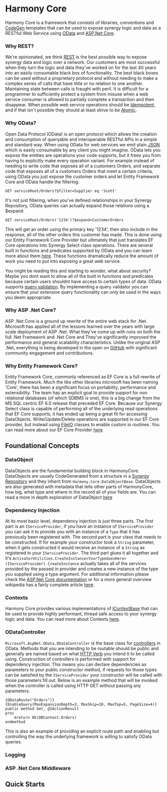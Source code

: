 # Harmony Core
Harmony Core is a framework that consists of libraries, conventions and [CodeGen](https://github.com/SteveIves/CodeGen) templates that can be used to expose synergy logic and data as a RESTful Web Service using [OData](http://www.odata.org/) and [ASP.Net Core](https://docs.microsoft.com/en-us/aspnet/core/).

### Why REST?
We're opinionated, we think [REST](https://en.wikipedia.org/wiki/Representational_state_transfer) is the best possible way to expose synergy data and logic over a network. Our customers are most successful when they turn the logic and data they've worked on for the last 40 years into an easily consumable black box of functionality. The best black boxes can be used without a proprietary protocol and without needing to make a complex series of calls that have little or no relation to one another. Maintaining state between calls is fraught with peril. It is difficult for a programmer to sufficiently protect a system from misuse when a web service consumer is allowed to partially complete a transaction and then disappear. When possible web service operations should be [Idempotent](https://en.wikipedia.org/wiki/Idempotence), and if that isn't possible they should at least strive to be [Atomic](https://en.wikipedia.org/wiki/Atomicity_(database_systems)). 

### Why OData?
Open Data Protocol (OData) is an open protocol which allows the creation and consumption of queryable and interoperable RESTful APIs in a simple and standard way. When using OData for web services we emit plain [JSON](http://json.org/) which is easily consumable by any client you might imagine. OData lets you expose the entities are operations your code supports, but it frees you from having to explicitly make every operation variant. For example instead of needing to write code that exposes all of a customers Orders, and separate code that exposes all of a customers Orders that meet a certain criteria, using OData you just expose the customer orders and let Entity Framework Core and OData handle the filtering.
```
GET serviceRoot/Orders?$filter=Supplier eq 'Scott'
```

It's not just filtering, when you've defined relationships in your Synergy Repository, OData queries can actually expand those relations using a $expand

```
GET serviceRoot/Orders('1234')?$expand=CustomerOrders
```

This will get an order using the primary key '1234', then also include in the response, all of the other orders this customer has made. This is done using our Entity Framework Core Provider but ultimately that just translates EF Core operations into Synergy Select class operations. There are several built in functions and predicates supported by OData and you can learn more about them [here](http://www.odata.org/getting-started/basic-tutorial/). These functions dramatically reduce the amount of work you need to put into exposing a great web service.

You might be reading this and starting to wonder, what about security? Maybe you dont want to allow all of the built in functions and predicates because certain users shouldnt have access to certain types of data. OData supports [query validation](https://github.com/OData/WebApi/tree/master/src/Microsoft.AspNet.OData.Shared/Query/Validators). By implementing a query validator you can ensure that your extensive query functionality can only be used in the ways you deem appropriate.


### Why ASP .Net Core?
ASP .Net Core is a ground up rewrite of the entire web stack for .Net. Microsoft has applied all of the lessons learned over the years with large scale deployment of ASP .Net. What they've come up with runs on both the full .Net Framework and .Net Core and They've significantly improved the performance and general scalability characteristics. Unlike the original ASP .Net, everything is being developed in the open on [GitHub](https://github.com/aspnet/Home) with significant community engagement and contributions. 

### Why Entity Framework Core?
Entity Framework Core, commonly referenced as EF Core is a full rewrite of Entity Framework. Much the like other libraries microsoft has been naming 'Core', there has been a significant focus on portability, performance and extensibility. The team has an explicit goal to provide support for non relational databases (of which SDBMS is one), this is a big change from the MS SQL centric EF 6.0 release that preceded EF Core. Because our Synergy Select class is capable of performing all of the underlying read operations that EF Core supports, it has ended up being a great fit for accessing DataObjects. Write/Update/Delete operations are supported in our EF Core provider, but instead using [FileIO](FileIO.md) classes to enable custom io routines. You can read more about our EF Core Provider [here](EntityFramework.md)

## Foundational Concepts
### DataObject
DataObjects are the fundamental building block in HarmonyCore. DataObjects are usually CodeGenerated from a structure in a [Synergy Repository](http://docs.synergyde.com/index.htm#rps/rpsChap1Whatisrepository.htm) and they inherit from `Harmony.Core.DataObjectBase`. DataObjects are also generated with metadata that tells other parts of HarmonyCore, how big, what type and where in the record all of your fields are. You can read a more in depth exploration of DataObject [here](DataObject.md)
### Dependency Injection
At its most basic level, dependency injection is just three parts. The first part is an `IServiceProvider`, if you have an instance of `IServiceProvider` you can ask it to provide you with an instance of a `Type` that it has previously been registered with. The second part is your class that needs to be constructed. If for example your constructor took a `String` parameter, when it gets constructed it would receive an instance of a `String` as registered in your `IServiceProvider`. The third part glues it all together and it's `ActivatorUtilities.CreateInstance<YourTypeGoesHere>(IServiceProvider)`. `CreateInstance` actually takes all of the services provided by the passed in provider and creates a new instance of the type you supplied using a type argument. For additional information please check the [ASP.Net Core documentation](https://docs.microsoft.com/en-us/aspnet/core/fundamentals/dependency-injection) or for a more general overview wikipedia has a fairly complete article [here](https://en.wikipedia.org/wiki/Dependency_injection).

### Contexts
Harmony Core provides various implementations of [IContextBase](Reference/IContextBase.md) that can be used to provide highly performant, thread safe access to your synergy logic and data. You can read more about Contexts [here](Contexts.md).

### ODataController
`Microsoft.AspNet.OData.ODataController` is the base class for [controllers](https://docs.microsoft.com/en-us/aspnet/core/mvc/controllers/actions?view=aspnetcore-2.1#what-is-a-controller) in OData. Methods that you are intending to be routable should be public and generally are named based on what [HTTP Verb](http://www.restapitutorial.com/lessons/httpmethods.html) you intend it to be called using. Construction of controllers is performed with support for dependency injection. This means you can declare dependencies as parameters to your public constructor method, if requests for those types can be satisfied by the `IServiceProvider` your constructor will be called with those parameters fill out. Below is an example method that will be invoked when the controller is called using HTTP GET without passing any parameters.

```
{ODataRoute("Orders")}
{EnableQuery(MaxExpansionDepth=3, MaxSkip=10, MaxTop=5, PageSize=4)}
public method Get, @IActionResult
proc
	mreturn Ok(DBContext.Orders)
endmethod
```
This is also an example of providing an explicit route path and enabling but controlling the way the underlying framework is willing to satisfy OData queries.

### Logging
### ASP .Net Core Middleware

## Quick Starts